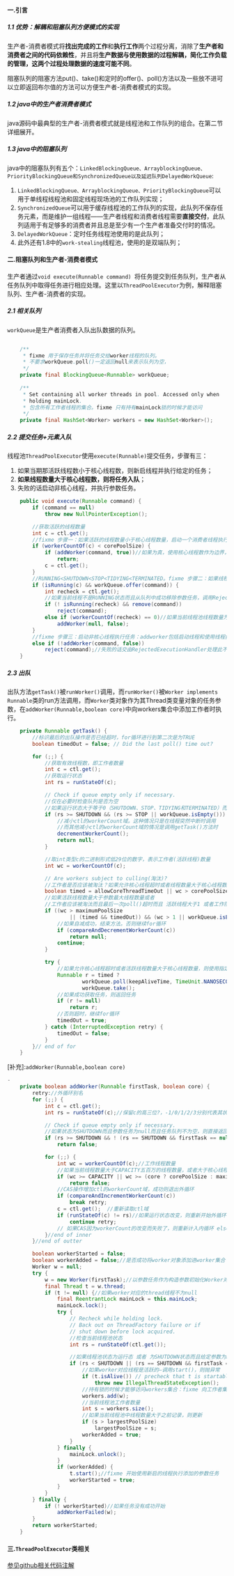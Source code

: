 #### 一.引言

##### 1.1 优势：解耦和阻塞队列方便模式的实现

生产者-消费者模式将**找出完成的工作**和**执行工作**两个过程分离，消除了**生产者和消费者之间的代码依赖性**，并且将**生产数据与使用数据的过程解耦，简化工作负载的管理，这两个过程处理数据的速度可能不同**。

阻塞队列的阻塞方法put()、take()和定时的offer()、poll()方法以及一些放不进可以立即返回布尔值的方法可以方便生产者-消费者模式的实现。

##### 1.2 java中的生产者消费者模式

java源码中最典型的生产者-消费者模式就是线程池和工作队列的组合。在第二节详细展开。

##### 1.3 java中的阻塞队列

java中的阻塞队列有五个：`LinkedBlockingQueue、ArrayblockingQueue、PriorityBlockingQueue和SynchronizedQueue以及延迟队列DelayedWorkQueue`:
1. `LinkedBlockingQueue、ArrayblockingQueue、PriorityBlockingQueue`可以用于单线程线程池和固定线程现场池的工作队列实现；
2. `SynchronizedQueue`可以用于缓存线程池的工作队列的实现，此队列不保存任务元素，而是维护一组线程——生产者线程和消费者线程需要**直接交付**，此队列适用于有足够多的消费者并且总是至少有一个生产者准备交付时的情况。
3. `DelayedWorkQueue`：定时任务线程池使用的是此队列；
4. 此外还有1.8中的`work-stealing`线程池，使用的是双端队列；


#### 二.阻塞队列和生产者-消费者模式

生产者通过`void execute(Runnable command) `将任务提交到任务队列，生产者从任务队列中取得任务进行相应处理。这里以`ThreadPoolExecutor`为例，解释阻塞队列、生产者-消费者的实现。

##### 2.1 相关队列

`workQueue`是生产者消费者入队出队数据的队列。

```java

    /**
     * fixme 用于保存任务并将任务交给worker线程的队列。
     * 不要求workQueue.poll()一定返回null来表示队列为空，
     */
    private final BlockingQueue<Runnable> workQueue;
    
    /**
     * Set containing all worker threads in pool. Accessed only when
     * holding mainLock.
     * 包含所有工作者线程的集合。fixme 只有持有mainLock锁的时候才能访问
     */
    private final HashSet<Worker> workers = new HashSet<Worker>();
```

##### 2.2 提交任务+元素入队

线程池`ThreadPoolExecutor`使用`execute(Runnable)`提交任务，步骤有三：
1. 如果当期那活跃线程数小于核心线程数，则新启线程并执行给定的任务；
2. **如果线程数量大于核心线程数，则将任务入队**；
3. 失败的话启动非核心线程，并执行参数任务。

```java
    public void execute(Runnable command) {
        if (command == null)
            throw new NullPointerException();

        //获取活跃的线程数量
        int c = ctl.get();
        //fixme 步骤一：如果活跃的线程数量小于核心线程数量，启动一个消费者线程执行任务：核心线程数量在ctl的低27位存放
        if (workerCountOf(c) < corePoolSize) {
            if (addWorker(command, true))//如果为真，使用核心线程数作为边界，FALSE使用最大线程作为边界
                return;
            c = ctl.get();
        }
        //RUNNING<SHUTDOWN<STOP<TIDYING<TERMINATED。fixme 步骤二：如果线程池处于运行态而且成功将制定元素插入到workQueue
        if (isRunning(c) && workQueue.offer(command)) {
            int recheck = ctl.get();
            //如果当前线程不是RUNNING状态而且从队列中成功移除参数任务，调用RejectedExecutionHandler处理此任务：void rejectedExecution(Runnable r, ThreadPoolExecutor executor)
            if (! isRunning(recheck) && remove(command))
                reject(command);
            else if (workerCountOf(recheck) == 0)//如果当前线程池线程数量为0，则在工作者队列workers中添加工作者线程
                addWorker(null, false);
        }
        //fixme 步骤三：启动非核心线程执行任务：addworker包括启动线程和使用线程执行给定的任务
        else if (!addWorker(command, false))
            reject(command);//失败的话交由RejectedExecutionHandler处理此不能入队的任务。
    }

```

##### 2.3 出队

出队方法`getTask()`被`runWorker()`调用，而`runWorker()`被`Worker implements Runnable`类的run方法调用，而`Worker`类对象作为其Thread类变量对象的任务参数，在`addWorker(Runnable,boolean core)`中向workers集合中添加工作者时执行。

```java
    private Runnable getTask() {
        //标识最后的出队操作是否已经超时，for循环进行到第二次是为TRUE
        boolean timedOut = false; // Did the last poll() time out?

        for (;;) {
            //获取有效线程数，即工作者数量
            int c = ctl.get();
            //获取运行状态
            int rs = runStateOf(c);

            // Check if queue empty only if necessary.
            //仅在必要时检查队列是否为空
            //如果运行状态大于等于0（SHUTDOWN、STOP、TIDYING和TERMINATED）而且 运行状态 是TIDYING/TERMINATED 或 队列为空时
            if (rs >= SHUTDOWN && (rs >= STOP || workQueue.isEmpty())) {
                //减小ctl的workerCount域。这种情况只是在线程突然中断时调用
                //而其他减小ctl的workerCount域的情况是调用getTask()方法时
                decrementWorkerCount();
                return null;
            }

            //取int类型c的二进制形式低29位的数字，表示工作者(活跃线程)数量
            int wc = workerCountOf(c);

            // Are workers subject to culling(淘汰)?
            //工作者是否应该被淘汰？如果允许核心线程超时或者线程数量大于核心线程数量
            boolean timed = allowCoreThreadTimeOut || wc > corePoolSize;
            //如果活跃线程数量大于参数最大线程数量或者
            //工作者应该被淘汰而且最后一次poll()超时而且 活跃线程大于1 或者工作队列为null
            if ((wc > maximumPoolSize
                    || (timed && timedOut)) && (wc > 1 || workQueue.isEmpty())) {
                //如果自减成功，结束方法。否则继续for循环
                if (compareAndDecrementWorkerCount(c))
                    return null;
                continue;
            }

            try {
                //如果允许核心线程超时或者活跃线程数量大于核心线程数量，则使用指定的超时时间从任务队列获取任务，否则阻塞获取
                Runnable r = timed ?
                        workQueue.poll(keepAliveTime, TimeUnit.NANOSECONDS) :
                        workQueue.take();
                //如果成功获取任务，则返回任务
                if (r != null)
                    return r;
                //否则超时，继续for循环
                timedOut = true;
            } catch (InterruptedException retry) {
                timedOut = false;
            }
        }// end of for
    }
```

[补充]:`addWorker(Runnable,boolean core)`
```java
-
    private boolean addWorker(Runnable firstTask, boolean core) {
        retry://外循环别名
        for (;;) {
            int c = ctl.get();
            int rs = runStateOf(c);//保留c的高三位?，-1/0/1/2/3分别代表其状态：RUNNING<SHUTDOWN<STOP<TIDYING<TERMINATED

            // Check if queue empty only if necessary.
            //如果状态为SHUTDOWN而且参数任务为null而且任务队列不为空，则直接返回false
            if (rs >= SHUTDOWN && ! (rs == SHUTDOWN && firstTask == null && ! workQueue.isEmpty()))
                return false;

            for (;;) {
                int wc = workerCountOf(c);//工作线程数量
                //如果当前线程数量大于CAPACITY五百万的线程数量，或者大于核心线程数量/指定最大线程数量，则返回FALSE
                if (wc >= CAPACITY || wc >= (core ? corePoolSize : maximumPoolSize))
                    return false;
                //CAS操作增加ctl的workerCount域，成功则退出外循环
                if (compareAndIncrementWorkerCount(c))
                    break retry;
                c = ctl.get();  //重新读取ctl域
                if (runStateOf(c) != rs)//如果运行状态改变，则重新开始外循环
                    continue retry;
                // 如果CAS因为workerCount的改变而失败了，则重新计入内循环 else CAS failed due to workerCount change; retry inner loop
            }//end of inner
        }//end of outter

        boolean workerStarted = false;
        boolean workerAdded = false;//是否成功将worker对象添加进worker集合
        Worker w = null;
        try {
            w = new Worker(firstTask);//以参数任务作为构造参数初始化Worker对象。fixme 注意worker线程变量的Runnable构造参数是此参数firstTask
            final Thread t = w.thread;
            if (t != null) {//如果worker对应的thread线程不为null
                final ReentrantLock mainLock = this.mainLock;
                mainLock.lock();
                try {
                    // Recheck while holding lock.
                    // Back out on ThreadFactory failure or if
                    // shut down before lock acquired.
                    //检查当前线程池状态
                    int rs = runStateOf(ctl.get());

                    //如果线程池状态为运行态 或者 为SHUTDOWN状态而且给定参数为null
                    if (rs < SHUTDOWN || (rs == SHUTDOWN && firstTask == null)) {
                        //如果worker对应线程是活跃的—调用start()，则抛异常
                        if (t.isAlive()) // precheck that t is startable
                            throw new IllegalThreadStateException();
                        //持有锁的时候才能够访问workers集合：fixme 向工作者集合中添加Worker线程
                        workers.add(w);
                        //当前线程池工作者数量
                        int s = workers.size();
                        //如果当前线程池中线程数量大于之前记录，则更新
                        if (s > largestPoolSize)
                            largestPoolSize = s;
                        workerAdded = true;
                    }
                } finally {
                    mainLock.unlock();
                }
                if (workerAdded) {
                    t.start();//fixme 开始使用新启的线程执行添加的参数任务
                    workerStarted = true;
                }
            }
        } finally {
            if (! workerStarted)//如果任务没有成功开始
                addWorkerFailed(w);
        }
        return workerStarted;
    }

```

#### 三.`ThreadPoolExecutor`类相关

[参见github相关代码注解](https://github.com/dugenkui03/learn-java)

